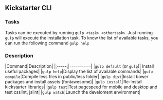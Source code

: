 ## Kickstarter CLI

### Tasks

Tasks can be executed by running `gulp <task> <othertask>`. Just running `gulp` will execute the installation task.
To know the list of available tasks, you can run the following command `gulp help`

### Description

|Command|Description|
|;-----;|-----------|
|`gulp default` (or `gulp`)| Install useful packages|
|`gulp help`|Display the list of available commands|
|`gulp compile`|Compile less files in public/less folder|
|`gulp dist`|Install bower packages and install assets (fontawesome)|
|`gulp install`|Re-Install kickstarter libraries|
|`gulp test`|Test pagespeed for mobile and desktop and test csslint, jslint|
|`gulp watch`|Launch the develoment environment|
